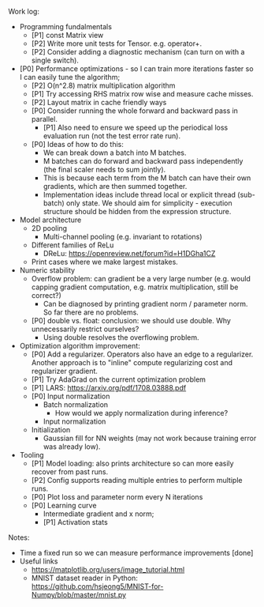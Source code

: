 Work log:

* Programming fundalmentals
  * [P1] const Matrix view
  * [P2] Write more unit tests for Tensor. e.g. operator+. 
  * [P2] Consider adding a diagnostic mechanism (can turn on with a single switch). 
* [P0] Performance optimizations - so I can train more iterations faster so I can easily tune the algorithm;
  * [P2] O(n^2.8) matrix multiplication algorithm
  * [P1] Try accessing RHS matrix row wise and measure cache misses. 
  * [P2] Layout matrix in cache friendly ways
  * [P0] Consider running the whole forward and backward pass in parallel. 
    * [P1] Also need to ensure we speed up the periodical loss evaluation run (not the test error rate run). 
   * [P0] Ideas of how to do this:
     * We can break down a batch into M batches. 
     * M batches can do forward and backward pass independently (the final scaler needs to sum jointly).
     * This is because each term from the M batch can have their own gradients, which are then summed together.
     * Implementation ideas include thread local or explicit thread (sub-batch) only state. We should aim for simplicity - execution structure should be hidden from the expression structure.  
* Model architecture
  * 2D pooling 
    * Multi-channel pooling (e.g. invariant to rotations)
  * Different families of ReLu
    * DReLu: https://openreview.net/forum?id=H1DGha1CZ
  * Print cases where we make largest mistakes. 
* Numeric stability
  * Overflow problem: can gradient be a very large number (e.g. would capping gradient computation, e.g. matrix multiplication, still be correct?)
    * Can be diagnosed by printing gradient norm / parameter norm. So far there are no problems. 
  * [P0] double vs. float: conclusion: we should use double. Why unnecessarily restrict ourselves? 
    * Using double resolves the overflowing problem. 
* Optimization algorithm improvement:
  * [P0] Add a regularizer. Operators also have an edge to a regularizer. Another approach is to "inline" compute regularizing cost and regularizer gradient.  
  * [P1] Try AdaGrad on the current optimization problem 
  * [P1] LARS: https://arxiv.org/pdf/1708.03888.pdf
  * [P0] Input normalization
    * Batch normalization
      * How would we apply normalization during inference? 
    * Input normalization
  * Initialization
    * Gaussian fill for NN weights (may not work because training error was already low).
* Tooling
  * [P1] Model loading: also prints architecture so can more easily recover from past runs.
  * [P2] Config supports reading multiple entries to perform multiple runs.
  * [P0] Plot loss and parameter norm every N iterations
  * [P0] Learning curve
    * Intermediate gradient and x norm;
    * [P1] Activation stats 

Notes:
  * Time a fixed run so we can measure performance improvements [done]
  * Useful links
    * https://matplotlib.org/users/image_tutorial.html
    * MNIST dataset reader in Python: https://github.com/hsjeong5/MNIST-for-Numpy/blob/master/mnist.py
